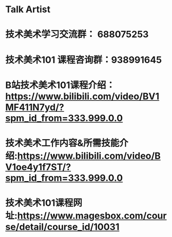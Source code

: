 # Talk Artist
# 技术美术学习交流群： 688075253

# 技术美术101 课程咨询群：938991645

# B站技术美术101课程介绍：https://www.bilibili.com/video/BV1MF411N7yd/?spm_id_from=333.999.0.0

# 技术美术工作内容&所需技能介绍:https://www.bilibili.com/video/BV1oe4y1f7ST/?spm_id_from=333.999.0.0

# 技术美术101课程网址:https://www.magesbox.com/course/detail/course_id/10031
